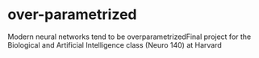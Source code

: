 # over-parametrized
Modern neural networks tend to be overparametrizedFinal project for the Biological and Artificial Intelligence class (Neuro 140) at Harvard
